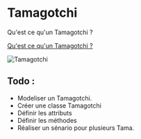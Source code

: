 # Tamagotchi


Qu'est ce qu'un Tamagotchi ?  


[Qu'est ce qu'un Tamagotchi ? ](https://fr.wikipedia.org/wiki/Tamagotchi)


![Tamagotchi](https://upload.wikimedia.org/wikipedia/commons/f/f2/Tamagotchi_0124_ubt.jpeg)


## Todo : 

- Modeliser un Tamagotchi.
- Créer une classe Tamagotchi
- Définir les attributs
- Définir les méthodes
- Réaliser un sénario pour plusieurs Tama. 